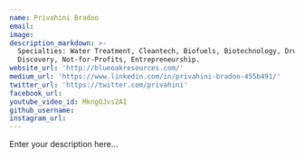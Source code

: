 ```yaml
---
name: Privahini Bradoo
email:
image:
description_markdown: >-
  Specialties: Water Treatment, Cleantech, Biofuels, Biotechnology, Drug
  Discovery, Not-for-Profits, Entrepreneurship.
website_url: 'http://blueoakresources.com/'
medium_url: 'https://www.linkedin.com/in/privahini-bradoo-455b491/'
twitter_url: 'https://twitter.com/privahini'
facebook_url:
youtube_video_id: MkngOJvs2AI
github_username:
instagram_url:
---
```


Enter your description here...

